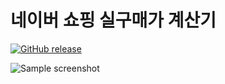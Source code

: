 # 네이버 쇼핑 실구매가 계산기

[![GitHub release](https://img.shields.io/github/release/eungangku/NaverShopping-price-calculator?include_prereleases=&sort=semver)](https://github.com/eungangku/NaverShopping-price-calculator/releases/)

![Sample screenshot](https://i.imgur.com/jU741vK.png "Sample screenshot")

